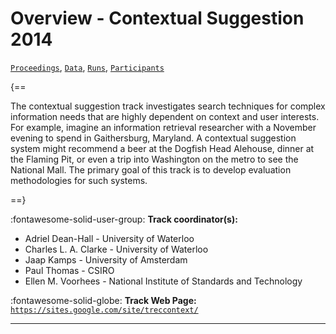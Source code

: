 # Overview - Contextual Suggestion 2014

[`Proceedings`](./proceedings.md), [`Data`](./data.md), [`Runs`](./runs.md), [`Participants`](./participants.md)

{==

The contextual suggestion track investigates search techniques for complex information needs that are highly dependent on context and user interests. For example, imagine an information retrieval researcher with a November evening to spend in Gaithersburg, Maryland. A contextual suggestion system might recommend a beer at the Dogfish Head Alehouse, dinner at the Flaming Pit, or even a trip into Washington on the metro to see the National Mall. The primary goal of this track is to develop evaluation methodologies for such systems.

==}

:fontawesome-solid-user-group: **Track coordinator(s):**

- Adriel Dean-Hall - University of Waterloo 
- Charles L. A. Clarke - University of Waterloo 
- Jaap Kamps - University of Amsterdam 
- Paul Thomas - CSIRO 
- Ellen M. Voorhees - National Institute of Standards and Technology 

:fontawesome-solid-globe: **Track Web Page:** [`https://sites.google.com/site/treccontext/`](https://sites.google.com/site/treccontext/) 

---

